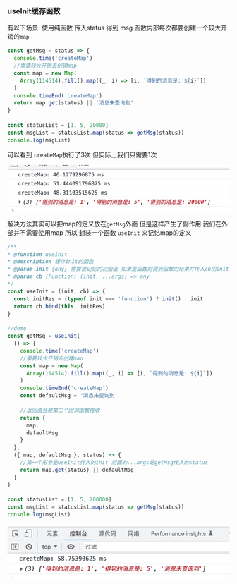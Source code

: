 ### useInit缓存函数 ###



有以下场景: 使用纯函数 传入status 得到 msg 函数内部每次都要创建一个较大开销的`map`

```javascript
const getMsg = status => {
  console.time('createMap')
  //需要较大开销去创建map
  const map = new Map(
    Array(114514).fill().map((_, i) => [i, `得到的消息是: ${i}`])
  )
  console.timeEnd('createMap')
  return map.get(status) || '消息未查询到'
}

const statusList = [1, 5, 20000]
const msgList = statusList.map(status => getMsg(status))
console.log(msgList)

```

可以看到 `createMap`执行了3次 但实际上我们只需要1次

![alt 123](./img/useInit1.png)


解决方法其实可以把map的定义放在`getMsg`外面 但是这样产生了副作用 我们在外部并不需要使用map 所以 封装一个函数 `useInit` 来记忆map的定义

```javascript
/**
* @function useInit
* @description 缓存init的函数
* @param init {any} 需要被记忆的初始值 如果是函数则得到函数的结果并传入cb的init中
* @param cb {Function} (init, ...args) => any
*/
const useInit = (init, cb) => {
  const initRes = (typeof init === 'function') ? init() : init
  return cb.bind(this, initRes)
}

//demo
const getMsg = useInit(
  () => {
    console.time('createMap')
    //需要较大开销去创建map
    const map = new Map(
      Array(114514).fill().map((_, i) => [i, `得到的消息是: ${i}`])
    )
    console.timeEnd('createMap')
    const defaultMsg = '消息未查询到'
    
    //返回值会被第二个回调函数接收
    return {
      map,
      defaultMsg
    }
  },
  ({ map, defaultMsg }, status) => {
    //第一个形参是useInit传入的init 后面的...args是getMsg传入的status
    return map.get(status) || defaultMsg
  }
)

const statusList = [1, 5, 200000]
const msgList = statusList.map(status => getMsg(status))
console.log(msgList)
```

![alt ](./img/useInit2.png)

